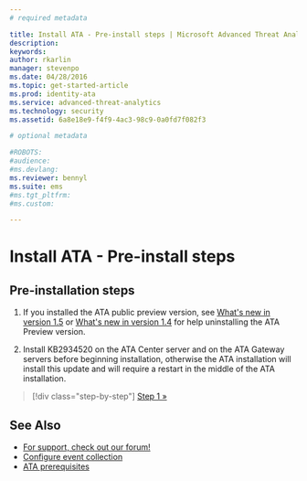 ```yaml
---
# required metadata

title: Install ATA - Pre-install steps | Microsoft Advanced Threat Analytics
description:
keywords:
author: rkarlin
manager: stevenpo
ms.date: 04/28/2016
ms.topic: get-started-article
ms.prod: identity-ata
ms.service: advanced-threat-analytics
ms.technology: security
ms.assetid: 6a8e18e9-f4f9-4ac3-98c9-0a0fd7f082f3

# optional metadata

#ROBOTS:
#audience:
#ms.devlang:
ms.reviewer: bennyl
ms.suite: ems
#ms.tgt_pltfrm:
#ms.custom:

---
```


# Install ATA - Pre-install steps

## Pre-installation steps

1.  If you installed the ATA public preview version, see [What's new in version 1.5](whats-new-version-1.5.md) or [What's new in version 1.4](whats-new-version-1.4.md) for help uninstalling the ATA Preview version.

2.  Install KB2934520 on the ATA Center server and on the ATA Gateway servers before beginning installation, otherwise the ATA installation will install this update and will require a restart in the middle of the ATA installation.

>[!div class="step-by-step"]
[Step 1 »](install-ata-step1.md)


## See Also

- [For support, check out our forum!](https://social.technet.microsoft.com/Forums/security/en-US/home?forum=mata)
- [Configure event collection](/advanced-threat-analytics/plandesign/configure-event-collection)
- [ATA prerequisites](/advanced-threat-analytics/plandesign/ata-prerequisites)
